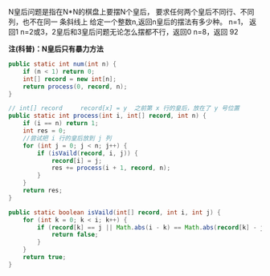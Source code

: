 N皇后问题是指在N*N的棋盘上要摆N个皇后，
要求任何两个皇后不同行、不同列，也不在同一 条斜线上
给定一个整数n,返回n皇后的摆法有多少种。
n=1，
返回1
n=2或3，2皇后和3皇后问题无论怎么摆都不行，返回0
n=8，返回 92

**注(科普)：N皇后只有暴力方法**



```java
public static int num(int n) {
    if (n < 1) return 0;
    int[] record = new int[n];
    return process(0, record, n);
}

// int[] record     record[x] = y  之前第 x 行的皇后，放在了 y 号位置
public static int process(int i, int[] record, int n) {
    if (i == n) return 1;
    int res = 0;
    //尝试把 i 行的皇后放到 j 列
    for (int j = 0; j < n; j++) {
        if (isVaild(record, i, j)) {
            record[i] = j;
            res += process(i + 1, record, n);
        }
    }
    return res;
}

public static boolean isVaild(int[] record, int i, int j) {
    for (int k = 0; k < i; k++) {
        if (record[k] == j || Math.abs(i - k) == Math.abs(record[k] - j)) {
            return false;
        }
    }
    return true;
}
```

